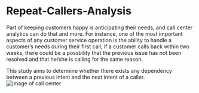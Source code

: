 # Repeat-Callers-Analysis
Part of keeping customers happy is anticipating their needs, and call center analytics can do that and more. For instance, one of the most important aspects of any customer service operation is the ability to handle a customer’s needs during their first call; if a customer calls back within two weeks, there could be a possbility that the previous issue has not been resolved and that he/she is calling for the same reason.

This study aims to determine whether there exists any dependency between a previous intent and the next intent of a caller.
![image of call center](https://media.istockphoto.com/vectors/call-center-concept-vector-id826668548?k=6&m=826668548&s=612x612&w=0&h=okkPVXtlEJt2wT-DeDvb7SnLPfqXR1crYPbvrinFMt8=)

